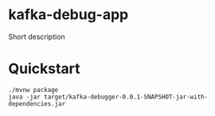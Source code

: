 # kafka-debug-app

Short description

# Quickstart

```
./mvnw package
java -jar target/kafka-debugger-0.0.1-SNAPSHOT-jar-with-dependencies.jar
```

